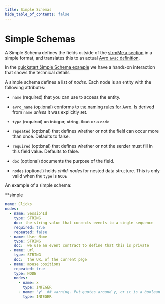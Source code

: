 ```yaml
---
title: Simple Schemas
hide_table_of_contents: false
---
```


# Simple Schemas

A Simple Schema defines the fields outside of the [strmMeta section](/02-concepts/02-data-contracts/02-strm-meta.md) in a simple format, and translates this to an
actual [Avro `avsc` definition](https://avro.apache.org/docs/current/spec.html#schemas).

In the [quickstart Simple Schema example](/03-quickstart/03-data-contracts/01-simple-schema.md) we have a hands-on interaction
that shows the technical details

A simple schema defines a list of *nodes*. Each node is an entity with
the following attributes:

-   `name` (required) that you can use to access the entity.

-   `avro_name` (optional) conforms to [the naming rules for Avro](https://avro.apache.org/docs/current/spec.html#names). Is
    derived from `name` *unless* it was explicitly set.

-   `type` (required) an integer, string, float or a `node`

-   `repeated` (optional) that defines whether or not the field can
    occur more than once. Defaults to false.

-   `required` (optional) that defines whether or not the sender must
    fill in this field value. Defaults to false.

-   `doc` (optional) documents the purpose of the field.

-   `nodes` (optional) holds *child-nodes* for nested data structure.
    This is only valid when the `type` is `NODE`

An example of a simple schema:

**simple
```yaml
name: Clicks
nodes:
  - name: SessionId
    type: STRING
    doc: the string value that connects events to a single sequence
    required: true
    repeated: false
  - name: User Name
    type: STRING
    doc:  we use an event contract to define that this is private
  - name: url
    type: STRING
    doc:  the URL of the current page
  - name: mouse positions
    repeated: true
    type: NODE
    nodes:
      - name: x
        type: INTEGER
      - name: "y"  ## warning. Put quotes around y, or it is a boolean true
        type: INTEGER
```
